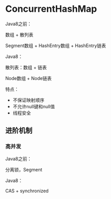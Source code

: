 # ConcurrentHashMap

Java8之前：

数组 + 散列表

Segment数组 + HashEntry数组 + HashEntry链表

Java8：

散列表：数组 + 链表

Node数组 + Node链表

特点：

- 不保证映射顺序
- 不允许null键和null值
- 线程安全

## 进阶机制

### 高并发

Java8之前：

分离锁，Segment

Java8：

CAS + synchronized
